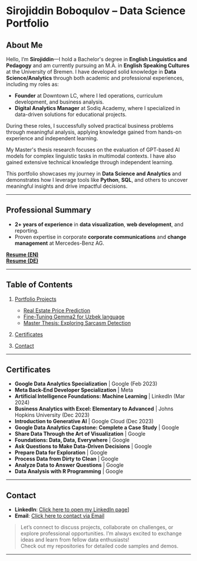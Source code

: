 # **Sirojiddin Boboqulov – Data Science Portfolio**

## **About Me**
Hello, I’m **Sirojiddin**—I hold a Bachelor's degree in **English Linguistics and Pedagogy** and am currently pursuing an M.A. in **English Speaking Cultures** at the University of Bremen. I have developed solid knowledge in **Data Science/Analytics** through both academic and professional experiences, including my roles as:  
- **Founder** at Downtown LC, where I led operations, curriculum development, and business analysis.  
- **Digital Analytics Manager** at Sodiq Academy, where I specialized in data-driven solutions for educational projects.

During these roles, I successfully solved practical business problems through meaningful analysis, applying knowledge gained from hands-on experience and independent learning.  

My Master's thesis research focuses on the evaluation of GPT-based AI models for complex linguistic tasks in multimodal contexts. I have also gained extensive technical knowledge through independent learning.

This portfolio showcases my journey in **Data Science and Analytics** and demonstrates how I leverage tools like **Python**, **SQL**, and others to uncover meaningful insights and drive impactful decisions.

---

## **Professional Summary**
- **2+ years of experience** in **data visualization**, **web development**, and reporting.  
- Proven expertise in corporate **corporate communications** and **change management** at Mercedes-Benz AG.  

**[Resume (EN)](https://github.com/sirojiddin4/Data-Analysis-Portfolio/blob/main/Resume%20EN.pdf)**  
**[Resume (DE)](https://github.com/sirojiddin4/Data-Analysis-Portfolio/blob/main/Resume%20DE.pdf)**  

---

## **Table of Contents**
1. [Portfolio Projects](#portfolio-projects)
   - [Real Estate Price Prediction](https://github.com/sirojiddin4/Portfolio-Projects/blob/main/honest_realtor.ipynb)
   - [Fine-Tuning Gemma2 for Uzbek language](https://github.com/sirojiddin4/Portfolio-Projects/blob/main/Fine-Tuning_Gemma2_for_Uzbek_language.ipynb)
   - [Master Thesis: Exploring Sarcasm Detection]([#master-thesis-exploring-sarcasm-detection](https://github.com/sirojiddin4/Portfolio-Projects/blob/7a88e5a23a33c8d118b823b946dab782b7f30e00/Master%20Thesis.ipynb))  

3. [Certificates](#certificates)  
4. [Contact](#contact)  

---

## **Certificates**

- **Google Data Analytics Specialization** | Google (Feb 2023)  
- **Meta Back-End Developer Specialization** | Meta  
- **Artificial Intelligence Foundations: Machine Learning** | LinkedIn (Mar 2024)  
- **Business Analytics with Excel: Elementary to Advanced** | Johns Hopkins University (Dec 2023)  
- **Introduction to Generative AI** | Google Cloud (Dec 2023)  
- **Google Data Analytics Capstone: Complete a Case Study** | Google  
- **Share Data Through the Art of Visualization** | Google  
- **Foundations: Data, Data, Everywhere** | Google  
- **Ask Questions to Make Data-Driven Decisions** | Google  
- **Prepare Data for Exploration** | Google  
- **Process Data from Dirty to Clean** | Google  
- **Analyze Data to Answer Questions** | Google  
- **Data Analysis with R Programming** | Google  
  
---

## **Contact**
- **LinkedIn**: [Click here to open my LinkedIn page](https://www.linkedin.com/in/sirojiddinbobokulov/)]  
- **Email**: [Click here to contact via Email](mailto:boboqulovsirojiddin4@gmail.com)

> Let’s connect to discuss projects, collaborate on challenges, or explore professional opportunities. I’m always excited to exchange ideas and learn from fellow data enthusiasts!  
> Check out my repositories for detailed code samples and demos.

---
